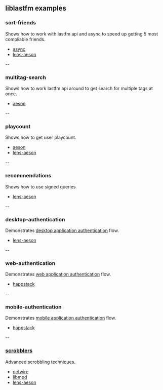 ## liblastfm examples

### sort-friends
Shows how to work with lastfm api and async to speed up getting 5 most compliable friends.
  * [async][1]
  * [lens-aeson][7]

--

### multitag-search
Shows how to work lastfm api around to get search for multiple tags at once.
  * [aeson][3]

--

### playcount
Shows how to get user playcount.
  * [aeson][3]
  * [lens-aeson][7]

--

### recommendations
Shows how to use signed queries
  * [lens-aeson][7]

--

### desktop-authentication
Demonstrates [desktop application authentication][9] flow.
  * [lens-aeson][7]

--

### web-authentication
Demonstrates [web application authentication][10] flow.
  * [happstack][4]

--

### mobile-authentication
Demonstrates [mobile application authentication][11] flow.
  * [happstack][4]

--

### [scrobblers][8]
Advanced scrobbling techniques.
  * [netwire][5]
  * [libmpd][6]
  * [lens-aeson][7]

 [1]: http://hackage.haskell.org/package/async
 [3]: http://hackage.haskell.org/package/aeson
 [4]: http://happstack.com
 [5]: http://hackage.haskell.org/package/netwire
 [6]: http://hackage.haskell.org/package/libmpd
 [7]: http://hackage.haskell.org/package/lens-aeson
 [8]: https://github.com/supki/scrobblers
 [9]: http://www.last.fm/api/desktopauth
 [10]: http://www.last.fm/api/webauth
 [11]: http://www.last.fm/api/mobileauth

